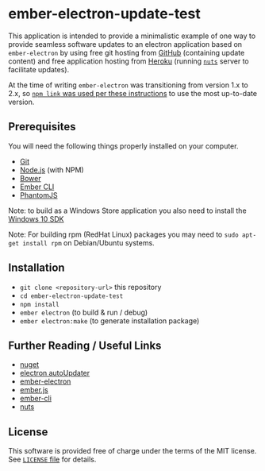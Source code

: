 # ember-electron-update-test

This application is intended to provide a minimalistic example of one way to provide seamless software updates to an electron application based on `ember-electron` by using free git hosting from [GitHub](github.com) (containing update content) and free application hosting from [Heroku](heroku.com) (running [`nuts`](https://github.com/GitbookIO/nuts) server to facilitate updates).

At the time of writing `ember-electron` was transitioning from version 1.x to 2.x, so [`npm link` was used per these instructions](https://github.com/felixrieseberg/ember-electron/issues/160#issuecomment-284005502) to use the most up-to-date version.

## Prerequisites

You will need the following things properly installed on your computer.

* [Git](https://git-scm.com/)
* [Node.js](https://nodejs.org/) (with NPM)
* [Bower](https://bower.io/)
* [Ember CLI](https://ember-cli.com/)
* [PhantomJS](http://phantomjs.org/)

Note: to build as a Windows Store application you also need to install the [Windows 10 SDK](https://developer.microsoft.com/en-us/windows/downloads/windows-10-sdk)

Note: For building rpm (RedHat Linux) packages you may need to `sudo apt-get install rpm` on Debian/Ubuntu systems.

## Installation

* `git clone <repository-url>` this repository
* `cd ember-electron-update-test`
* `npm install`
* `ember electron` (to build & run / debug)
* `ember electron:make` (to generate installation package)

## Further Reading / Useful Links

* [nuget](https://www.nuget.org/)
* [electron autoUpdater](https://electron.atom.io/docs/api/auto-updater/)
* [ember-electron](https://github.com/felixrieseberg/ember-electron)
* [ember.js](http://emberjs.com/)
* [ember-cli](https://ember-cli.com/)
* [nuts](https://github.com/GitbookIO/nuts)

## License

This software is provided free of charge under the terms of the MIT license. See [`LICENSE` file](./LICENSE) for details.
